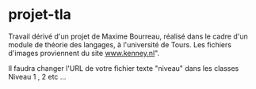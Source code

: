 # projet-tla
Travail dérivé d'un projet
de Maxime Bourreau, réalisé dans le cadre d'un module de théorie des langages, à l'université de Tours. Les fichiers
d'images proviennent du site www.kenney.nl".


Il faudra changer l'URL de votre fichier texte "niveau" dans les classes Niveau 1 , 2 etc ... 
